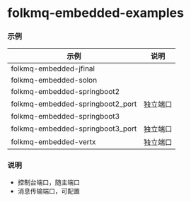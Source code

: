 # folkmq-embedded-examples


### 示例



| 示例                               | 说明   |
|----------------------------------|------|
| folkmq-embedded-jfinal           |      |
| folkmq-embedded-solon            |      |
| folkmq-embedded-springboot2      |      |
| folkmq-embedded-springboot2_port | 独立端口 |
| folkmq-embedded-springboot3      |      |
| folkmq-embedded-springboot3_port | 独立端口 |
| folkmq-embedded-vertx            | 独立端口 |



### 说明

* 控制台端口，随主端口
* 消息传输端口，可配置